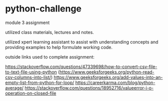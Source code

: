 # python-challenge
module 3 assignment 

utilized class materials, lectures and notes.

utilized xpert learning assistant to assist with understanding concepts and providing examples to help formulate working code.

outside links used to complete assignment:

https://stackoverflow.com/questions/47339698/how-to-convert-csv-file-to-text-file-using-python
(https://www.geeksforgeeks.org/python-read-csv-columns-into-list/)
https://www.geeksforgeeks.org/add-values-into-an-empty-list-from-python-for-loop/
https://careerkarma.com/blog/python-average/
https://stackoverflow.com/questions/18952716/valueerror-i-o-operation-on-closed-file
